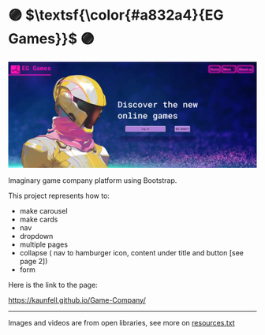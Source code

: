 
 # 🟣 $\textsf{\color{#a832a4}{EG Games}}$ 🟣


![EG Games](./resurssit/img/eg-games3.png)

Imaginary game company platform using Bootstrap.

This project represents how to:
* make carousel
* make cards
* nav
* dropdown
* multiple pages
* collapse ( nav to hamburger icon, content under title and button [see page 2])
* form 








Here is the link to the page:

https://kaunfell.github.io/Game-Company/


--------------
Images and videos are from open libraries, see more on [resources.txt](./resurssit/resources.txt)
